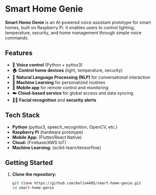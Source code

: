 # Smart Home Genie

**Smart Home Genie** is an AI-powered voice assistant prototype for smart homes, built on Raspberry Pi. It enables users to control lighting, temperature, security, and home management through simple voice commands. 

## Features

- 🎤 **Voice control** (Python + pyttsx3)
- 🏠 **Control home devices** (light, temperature, security)
- 💬 **Natural Language Processing (NLP)** for conversational interaction
- 🤖 **Machine Learning** for personalized routines
- 📱 **Mobile app** for remote control and monitoring
- ☁️ **Cloud-based service** for global access and data syncing
- 🧑‍💻 **Facial recognition** and **security alerts**

## Tech Stack

- **Python** (pyttsx3, speech_recognition, OpenCV, etc.)
- **Raspberry Pi** (hardware prototype)
- **Mobile App:** (Flutter/React Native)
- **Cloud:** (Firebase/AWS IoT)
- **Machine Learning:** (scikit-learn/tensorflow)

## Getting Started

1. **Clone the repository:**
   ```bash
   git clone https://github.com/bello4405/smart-home-genie.git
   cd smart-home-genie